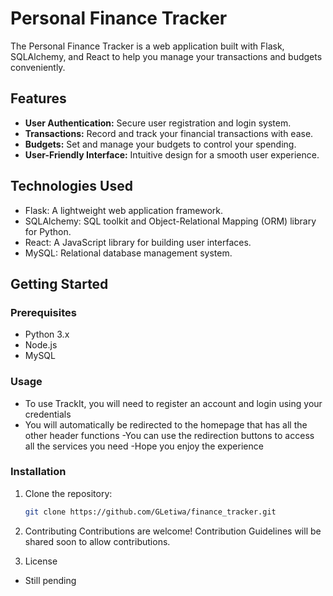 # Personal Finance Tracker

The Personal Finance Tracker is a web application built with Flask, SQLAlchemy, and React to help you manage your transactions and budgets conveniently.

## Features

- **User Authentication:** Secure user registration and login system.
- **Transactions:** Record and track your financial transactions with ease.
- **Budgets:** Set and manage your budgets to control your spending.
- **User-Friendly Interface:** Intuitive design for a smooth user experience.

## Technologies Used

- Flask: A lightweight web application framework.
- SQLAlchemy: SQL toolkit and Object-Relational Mapping (ORM) library for Python.
- React: A JavaScript library for building user interfaces.
- MySQL: Relational database management system.

## Getting Started

### Prerequisites

- Python 3.x
- Node.js
- MySQL

### Usage
- To use TrackIt, you will need to register an account and login using your credentials
- You will automatically be redirected to the homepage that has all the other header functions
-You can use the redirection buttons to access all the services you need
-Hope you enjoy the experience

### Installation

1. Clone the repository:

   ```bash
   git clone https://github.com/GLetiwa/finance_tracker.git

2. Contributing
Contributions are welcome! Contribution Guidelines will be shared soon to allow contributions.

3. License
- Still pending
